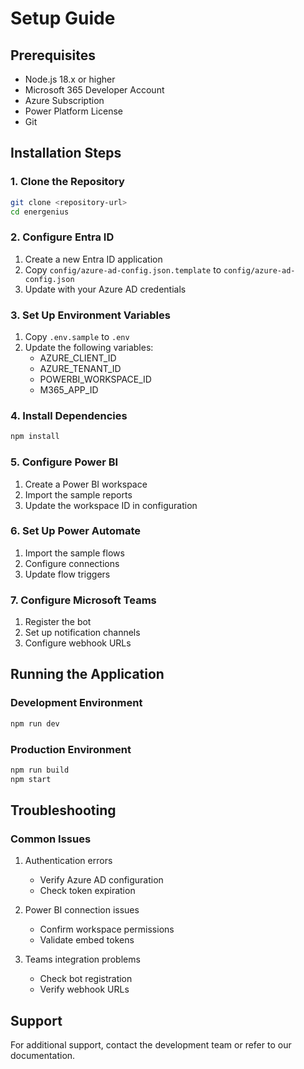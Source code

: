# Setup Guide

## Prerequisites
- Node.js 18.x or higher
- Microsoft 365 Developer Account
- Azure Subscription
- Power Platform License
- Git

## Installation Steps

### 1. Clone the Repository
```bash
git clone <repository-url>
cd energenius
```

### 2. Configure Entra ID
1. Create a new Entra ID application
2. Copy `config/azure-ad-config.json.template` to `config/azure-ad-config.json`
3. Update with your Azure AD credentials

### 3. Set Up Environment Variables
1. Copy `.env.sample` to `.env`
2. Update the following variables:
   - AZURE_CLIENT_ID
   - AZURE_TENANT_ID
   - POWERBI_WORKSPACE_ID
   - M365_APP_ID

### 4. Install Dependencies
```bash
npm install
```

### 5. Configure Power BI
1. Create a Power BI workspace
2. Import the sample reports
3. Update the workspace ID in configuration

### 6. Set Up Power Automate
1. Import the sample flows
2. Configure connections
3. Update flow triggers

### 7. Configure Microsoft Teams
1. Register the bot
2. Set up notification channels
3. Configure webhook URLs

## Running the Application

### Development Environment
```bash
npm run dev
```

### Production Environment
```bash
npm run build
npm start
```

## Troubleshooting

### Common Issues
1. Authentication errors
   - Verify Azure AD configuration
   - Check token expiration

2. Power BI connection issues
   - Confirm workspace permissions
   - Validate embed tokens

3. Teams integration problems
   - Check bot registration
   - Verify webhook URLs

## Support
For additional support, contact the development team or refer to our documentation. 
